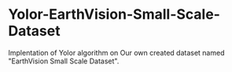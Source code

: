 # Yolor-EarthVision-Small-Scale-Dataset
Implentation of Yolor algorithm on Our own created dataset named "EarthVision Small Scale Dataset".
